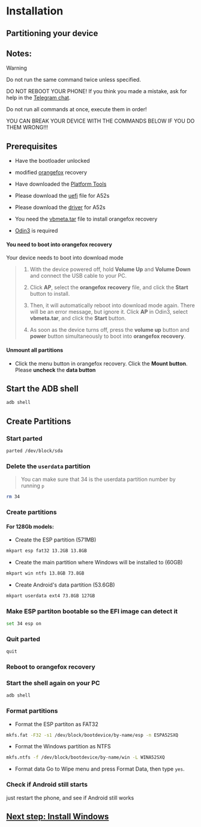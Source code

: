# Installation

## Partitioning your device

## Notes:

> [!WARNING]  
> Do not run the same command twice unless specified.
> 
> DO NOT REBOOT YOUR PHONE! If you think you made a mistake, ask for help in the [Telegram chat]().
> 
> Do not run all commands at once, execute them in order! 
>
> YOU CAN BREAK YOUR DEVICE WITH THE COMMANDS BELOW IF YOU DO THEM WRONG!!!
> 

## Prerequisites

- Have the bootloader unlocked

- modified [orangefox]() recovery

- Have downloaded the [Platform Tools](https://developer.android.com/tools/releases/platform-tools)

- Please download the [uefi]() file for A52s

- Please download the [driver]() for A52s

- You need the [vbmeta.tar]() file to install orangefox recovery

- [Odin3](https://gitlab.com/Ryzen5950XT/odin_dl/-/raw/main/Odin3_v3.14.4.zip?inline=false) is required

#### You need to boot into orangefox recovery
Your device needs to boot into download mode
>
>1. With the device powered off, hold **Volume Up** and **Volume Down** and connect the USB cable to your PC.
>
>2. Click **AP**, select the **orangefox** **recovery** file, and click the **Start** button to install.
>
>3.  Then, it will automatically reboot into download mode again. There will be an error message, but ignore it. Click **AP** in Odin3, select **vbmeta.tar**, and click the **Start** button.
>
>4. As soon as the device turns off, press the **volume up** button and **power** button simultaneously to boot into **orangefox recovery**.

#### Unmount all partitions
- Click the menu button in orangefox recovery. Click the **Mount button**. Please **uncheck** the **data button**

## Start the ADB shell
```sh
adb shell
```
## Create Partitions

### Start parted
```sh
parted /dev/block/sda
```

### Delete the `userdata` partition
> You can make sure that 34 is the userdata partition number by running
>  `p`
```sh
rm 34
```

### Create partitions

#### For 128Gb models:

- Create the ESP partition (571MB)
```sh
mkpart esp fat32 13.2GB 13.8GB
```

- Create the main partition where Windows will be installed to (60GB)
```sh
mkpart win ntfs 13.8GB 73.8GB
```

- Create Android's data partition (53.6GB)
```sh
mkpart userdata ext4 73.8GB 127GB
```

### Make ESP partiton bootable so the EFI image can detect it
```sh
set 34 esp on
```

### Quit parted
```sh
quit
```

### Reboot to orangefox recovery

### Start the shell again on your PC
```cmd
adb shell
```

### Format partitions
-  Format the ESP partiton as FAT32
```sh
mkfs.fat -F32 -s1 /dev/block/bootdevice/by-name/esp -n ESPA52SXQ
```

-  Format the Windows partition as NTFS
```sh
mkfs.ntfs -f /dev/block/bootdevice/by-name/win -L WINA52SXQ
```

- Format data
Go to Wipe menu and press Format Data, 
then type `yes`.

### Check if Android still starts
just restart the phone, and see if Android still works

## [Next step: Install Windows]()
